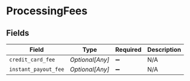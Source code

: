 # ProcessingFees


## Fields

| Field                | Type                 | Required             | Description          |
| -------------------- | -------------------- | -------------------- | -------------------- |
| `credit_card_fee`    | *Optional[Any]*      | :heavy_minus_sign:   | N/A                  |
| `instant_payout_fee` | *Optional[Any]*      | :heavy_minus_sign:   | N/A                  |
